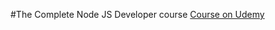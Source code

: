 #The Complete Node JS Developer course
<a href="https://www.udemy.com/the-complete-nodejs-developer-course-2/" target="_blank">Course on Udemy</a>
